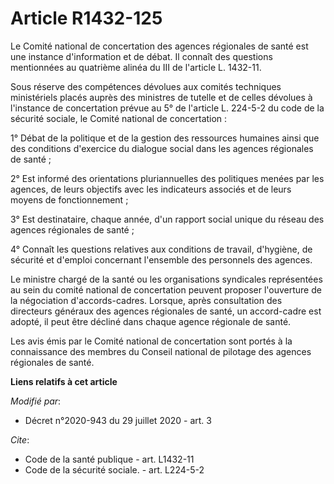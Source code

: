 # Article R1432-125

Le Comité national de concertation des agences régionales de santé est une instance d'information et de débat. Il connaît des
questions mentionnées au quatrième alinéa du III de l'article L. 1432-11. 

Sous réserve des compétences dévolues aux comités techniques ministériels placés auprès des ministres de tutelle et de celles
dévolues à l'instance de concertation prévue au 5° de l'article L. 224-5-2 du code de la sécurité sociale, le Comité national
de concertation : 

1° Débat de la politique et de la gestion des ressources humaines ainsi que des conditions d'exercice du dialogue social dans
les agences régionales de santé ; 

2° Est informé des orientations pluriannuelles des politiques menées par les agences, de leurs objectifs avec les indicateurs
associés et de leurs moyens de fonctionnement ; 

3° Est destinataire, chaque année, d'un rapport social unique du réseau des agences régionales de santé ; 

4° Connaît les questions relatives aux conditions de travail, d'hygiène, de sécurité et d'emploi concernant l'ensemble des
personnels des agences. 

Le ministre chargé de la santé ou les organisations syndicales représentées au sein du comité national de concertation
peuvent proposer l'ouverture de la négociation d'accords-cadres. Lorsque, après consultation des directeurs généraux des
agences régionales de santé, un accord-cadre est adopté, il peut être décliné dans chaque agence régionale de santé. 

Les avis émis par le Comité national de concertation sont portés à la connaissance des membres du Conseil national de
pilotage des agences régionales de santé.

**Liens relatifs à cet article**

_Modifié par_:

  - Décret n°2020-943 du 29 juillet 2020 - art. 3

_Cite_:

  - Code de la santé publique - art. L1432-11
  - Code de la sécurité sociale. - art. L224-5-2
